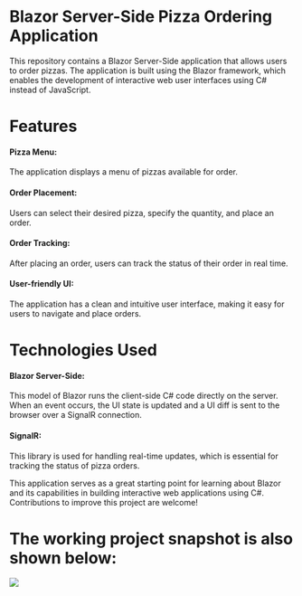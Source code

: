 # Blazor Server-Side Pizza Ordering Application
This repository contains a Blazor Server-Side application that allows users to order pizzas. The application is built using the Blazor framework, which enables the development of interactive web user interfaces using C# instead of JavaScript.

# Features
#### Pizza Menu: 
The application displays a menu of pizzas available for order.
#### Order Placement: 
Users can select their desired pizza, specify the quantity, and place an order.
#### Order Tracking: 
After placing an order, users can track the status of their order in real time.
#### User-friendly UI: 
The application has a clean and intuitive user interface, making it easy for users to navigate and place orders.

# Technologies Used
#### Blazor Server-Side: 
This model of Blazor runs the client-side C# code directly on the server. When an event occurs, the UI state is updated and a UI diff is sent to the browser over a SignalR connection.
#### SignalR: 
This library is used for handling real-time updates, which is essential for tracking the status of pizza orders.

This application serves as a great starting point for learning about Blazor and its capabilities in building interactive web applications using C#. Contributions to improve this project are welcome!

# The working project snapshot is also shown below:
![](https://github.com/jashnatfinthrive/BlazingPizza/blob/main/Blazzing%20Pizza%20Working%20site.gif)
